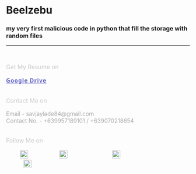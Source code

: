 # Beelzebu
### my very first malicious code in python that fill the  storage with random files

 <hr>

 </br>
 </br>

 <p style="font-size:1.15em;color:rgba(200,200,200,1);padding: 0px;margin:0px;">Get My Resume on</p>
 </br>
 <p style="font-size:1.1em;color:rgba(170,170,170,1);padding: 0px;margin:0px;"> 
 <a style="letter-spacing:1px;font-weight:700;font-family:'segoe ui';color:rgb(100,100,200);padding: 0px;margin:0px;"
  href="https://drive.google.com/file/d/1jqE7Q4zoNcbGpgAxGEDVQsFWSe7kCJn/view?usp=drivesdk">Google Drive </a></p>

 </br>
 </br>

 <p style="font-size:1.15em;color:rgba(200,200,200,1);padding: 0px;margin:0px;">Contact Me on</p>
 <br>
 <p style="font-size:1.1em;color:rgba(170,170,170,1);padding: 0px;margin:0px;"> Email - savjaylade84@gmail.com </p>
 <p style="font-size:1.1em;color:rgba(170,170,170,1);padding: 0px;margin:0px;"> Contact No. - +639957189101 / +639070218654</p>
 
 </br>
 </br>

 <p style="font-size:1.15em;color:rgba(200,200,200,1);padding: 0px;margin:0px;"> Follow Me on </p>

 </br>

  <a style="letter-spacing:1px;font-weight:700;font-family:'segoe ui';color:rgb(100,100,200);padding: 0px 0px 0px 10px;margin:0px 0px 0px 2em;" href="https://www.facebook.com/jayson.deleon.393" style="margin:0px 0px">
   <image alt="facebook-logo"src="./images/facebook.png"style="padding:0px 10px 0px 0px " width=22 height=22></a>
   &nbsp;&nbsp;
   &nbsp;&nbsp;
   <a style="letter-spacing:1px;font-weight:700;font-family:'segoe ui';color:rgb(100,100,200);padding: 0px 10px;margin:0px 2em;"
        href="https://www.instagram.com/savjaylade84/"
        style="margin:0px 10px">
        <image alt="instagram-logo"
         src="./images/Instagram.png"                                                                                                       174       style="padding:0px 10px "
         width=22 height=22></a>
         &nbsp;&nbsp;
         &nbsp;&nbsp;
   <a style="letter-spacing:1px;font-weight:700;font-family:'segoe ui';color:rgb(100,100,200);padding: 0px 10px;margin:0px 2em;"
        href="https://www.twitter.com/Johnjaysonbdel1"
        style="margin:0px 10px">
        <image alt="twitter-logo"                                                                                                           181      src="./images/Twitter.png"
        style="padding:0px 10px "
        width=22 height=22></a>
        &nbsp;&nbsp;
   		&nbsp;&nbsp;
   <a style="letter-spacing:1px;font-weight:700;font-family:'segoe ui';color:rgb(100,100,200);padding: 0px 10;margin:0px 2em;"
       href="https://www.linkedin.com/mwlite/in/john-jayson-de-leon-73532818b"
       style="margin:0px 10px"><image alt="linkedin-logo"
       src="./images/LinkedIn.png" style="padding:0px 10px "
       width=22 height=22></a>
       &nbsp;&nbsp;
  	    &nbsp;&nbsp;
   <a style="letter-spacing:1px;font-weight:700;font-family:'segoe ui';color:rgb(100,100,200);padding: 0px 10;margin:0px 2em;"
       href="https://www.github.com/savjaylade84/"
       style="margin:0px 10px"
       <image alt="github-logo"
       src="./images/github.png"
       style="padding:0px 10px"
       width=22 height=22></a>&nbsp;&nbsp;
      
 
 </br>
 </br>
